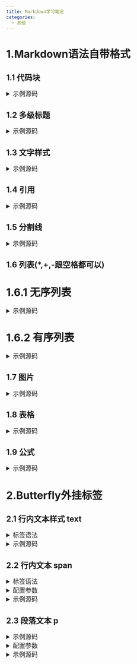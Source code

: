 ```yaml
---
title: Markdown学习笔记
categories:
  - 其他
---
```

# 1.Markdown语法自带格式
## 1.1 代码块

<details>
<summary style="font-size: larger;">示例源码</summary>

```shell
# VSCode终端
hexo clean; hexo s
hexo clean; hexo g; hexo d
git add .; git commit -m "npm publish"; npm version patch; 
git push

# Cmder终端
hexo clean && hexo s
hexo clean && hexo g && hexo d
git add . && git commit -m "npm publish" && npm version patch
git push
```

</details>


<!-- <details>
<summary style="font-size: larger;">渲染演示</summary>


```shell

VSCode终端
hexo clean; hexo s
hexo clean; hexo g; hexo d
git add .; git commit -m "npm publish"; npm version patch;
git push

Cmder终端
hexo clean && hexo s
hexo clean && hexo g && hexo d
git add . && git commit -m "npm publish" && npm version patch
git push
```
</details> -->

## 1.2 多级标题

<details>
<summary style="font-size: larger;">示例源码</summary>

```shell
# H1
## H2
### H3
#### H4
##### H5
###### H6
```

</details>


<!-- <details>
<summary style="font-size: larger;">渲染演示</summary>


见本文章标题

</details> -->

## 1.3 文字样式

<details>
<summary style="font-size: larger;">示例源码</summary>

```shell
<u>下划线演示</u>

文字**加粗**演示

文字*斜体*演示

文本`高亮`演示

文本~~删除~~线演示

<font size = 5>5号字</font>
<font face="黑体">黑体</font>
<font color=blue>蓝色</font>

<table><tr><td bgcolor=MistyRose>这里的背景色是：MistyRosen，此处输入任意想输入的内容</td></tr></table>
```

</details>


<!-- <details>
<summary style="font-size: larger;">渲染演示</summary>

<u>下划线演示</u>

文字**加粗**演示

文字*斜体*演示

文本`高亮`演示

文本~~删除~~线演示

<font size = 5>5号字</font>
<font face="黑体">黑体</font>
<font color=blue>蓝色</font>

<table><tr><td bgcolor=MistyRose>这里的背景色是：MistyRosen，此处输入任意想输入的内容</td></tr></table>

</details> -->

## 1.4 引用

<details>
<summary style="font-size: larger;">示例源码</summary>

```shell

>  Java
> 二级引用演示
> MySQL
> >外键
> >
> >事务
> >
> >**行级锁**(引用内部一样可以用格式)
> 
> ....

```

</details>


<!-- <details>
<summary style="font-size: larger;">渲染演示</summary>

>  Java
> 二级引用演示
> MySQL
> >外键
> >
> >事务
> >
> >**行级锁**(引用内部一样可以用格式)
> 
> ....

</details> -->

## 1.5 分割线

<details>
<summary style="font-size: larger;">示例源码</summary>

```shell

---
***

```

</details>


<!-- <details>
<summary style="font-size: larger;">渲染演示</summary>

---
***

</details> -->

## 1.6 列表(*,+,-跟空格都可以)
# 1.6.1 无序列表
<details>
<summary style="font-size: larger;">示例源码</summary>

```shell


* Java
* Python
* ...

+ Java
+ Python
+ ...

- Java
- Python
- ...

```

</details>


<!-- <details>
<summary style="font-size: larger;">渲染演示</summary>

* Java
* Python
* ...

+ Java
+ Python
+ ...

- Java
- Python
- ...

</details> -->

# 1.6.2 有序列表

<details>
<summary style="font-size: larger;">示例源码</summary>

```shell

# 注意后面有空格
1. 
2. 
3. 
4. 

```

</details>


<!-- <details>
<summary style="font-size: larger;">渲染演示</summary>

# 注意后面有空格
1. 
2. 
3. 
4. 

</details> -->

## 1.7 图片

<details>
<summary style="font-size: larger;">示例源码</summary>

```shell

# 本地图片
<img src="/assets/pusheencode.webp" alt="示例图片" style="zoom:50%;" />
# 在线图片
![code](https://cdn.jsdelivr.net/gh/fomalhaut1998/markdown_pic/img/code.png)

```

</details>


<!-- <details>
<summary style="font-size: larger;">渲染演示</summary>

# 本地图片
<img src="/assets/pusheencode.webp" alt="示例图片" style="zoom:50%;" />
# 在线图片
![code](https://cdn.jsdelivr.net/gh/fomalhaut1998/markdown_pic/img/code.png)

</details> -->

## 1.8 表格

<details>
<summary style="font-size: larger;">示例源码</summary>

```shell

| 项目标号 | 资金     | 备注 |
| -------- | -------- | ---- |
| 1        | 100，000 | 无   |
| 2        | 200，000 | 无   |
| 3        | 300,600  | 重要 |

```

</details>


<!-- <details>
<summary style="font-size: larger;">渲染演示</summary>

| 项目标号 | 资金     | 备注 |
| -------- | -------- | ---- |
| 1        | 100，000 | 无   |
| 2        | 200，000 | 无   |
| 3        | 300,600  | 重要 |

</details> -->

## 1.9 公式

<details>
<summary style="font-size: larger;">示例源码</summary>

```shell

$$
\Gamma(z)=\int_0^\infty t^{z-1}e^{-t}dt.
$$

```

</details>


<!-- <details>
<summary style="font-size: larger;">渲染演示</summary>

$$
\Gamma(z)=\int_0^\infty t^{z-1}e^{-t}dt.
$$

</details> -->

# 2.Butterfly外挂标签
## 2.1 行内文本样式 text

<details>
<summary style="font-size: larger;">标签语法</summary>

```shell

{% u 文本内容 %}
{% emp 文本内容 %}
{% wavy 文本内容 %}
{% del 文本内容 %}
{% kbd 文本内容 %}
{% psw 文本内容 %}

```

</details>

<details>
<summary style="font-size: larger;">示例源码</summary>

```shell

1. 带 {% u 下划线 %} 的文本
2. 带 {% emp 着重号 %} 的文本
3. 带 {% wavy 波浪线 %} 的文本
4. 带 {% del 删除线 %} 的文本
5. 键盘样式的文本 {% kbd command %} + {% kbd D %}
6. 密码样式的文本：{% psw 这里没有验证码 %}

```

</details>


<!-- <details>
<summary style="font-size: larger;">渲染演示</summary>

1. 带 {% u 下划线 %} 的文本
2. 带 {% emp 着重号 %} 的文本
3. 带 {% wavy 波浪线 %} 的文本
4. 带 {% del 删除线 %} 的文本
5. 键盘样式的文本 {% kbd command %} + {% kbd D %}
6. 密码样式的文本：{% psw 这里没有验证码 %}

</details> -->

## 2.2 行内文本 span

<details>
<summary style="font-size: larger;">标签语法</summary>

```shell

{% p 样式参数(参数以空格划分), 文本内容 %}

```

</details>

<details>
<summary style="font-size: larger;">配置参数</summary>

```shell
1.字体: logo, code
2.颜色: red,yellow,green,cyan,blue,gray
3.大小: small, h4, h3, h2, h1, large, huge, ultra
4.对齐方向: left, center, right
```

</details>

<details>
<summary style="font-size: larger;">示例源码</summary>

```shell

- 彩色文字
在一段话中方便插入各种颜色的标签，包括：{% span red, 红色 %}、{% span yellow, 黄色 %}、{% span green, 绿色 %}、{% span cyan, 青色 %}、{% span blue, 蓝色 %}、{% span gray, 灰色 %}。
- 超大号文字
文档「开始」页面中的标题部分就是超大号文字。
{% span center logo large, Volantis %}
{% span center small, A Wonderful Theme for Hexo %}

```

</details>

<!-- <details>
<summary style="font-size: larger;">渲染演示</summary>


- 彩色文字
在一段话中方便插入各种颜色的标签，包括：{% span red, 红色 %}、{% span yellow, 黄色 %}、{% span green, 绿色 %}、{% span cyan, 青色 %}、{% span blue, 蓝色 %}、{% span gray, 灰色 %}。
- 超大号文字
文档「开始」页面中的标题部分就是超大号文字。
{% span center logo large, Volantis %}
{% span center small, A Wonderful Theme for Hexo %}


</details> -->


## 2.3 段落文本 p

<details>
<summary style="font-size: larger;">示例源码</summary>

```shell

{% p 样式参数(参数以空格划分), 文本内容 %}

```

</details>

<details>
<summary style="font-size: larger;">配置参数</summary>

```shell
1.字体: logo, code
2.颜色: red,yellow,green,cyan,blue,gray
3.大小: small, h4, h3, h2, h1, large, huge, ultra
4.对齐方向: left, center, right

```
</details>


<details>
<summary style="font-size: larger;">示例源码</summary>

```shell

- 彩色文字
在一段话中方便插入各种颜色的标签，包括：{% p red, 红色 %}、{% p yellow, 黄色 %}、{% p green, 绿色 %}、{% p cyan, 青色 %}、{% p blue, 蓝色 %}、{% p gray, 灰色 %}。
- 超大号文字
文档「开始」页面中的标题部分就是超大号文字。
{% p center logo large, Volantis %}
{% p center small, A Wonderful Theme for Hexo %}

```

</details>

